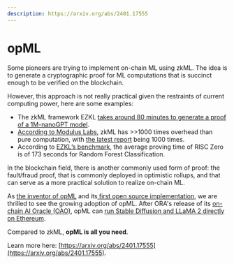 ```yaml
---
description: https://arxiv.org/abs/2401.17555
---
```


# opML

Some pioneers are trying to implement on-chain ML using zkML. The idea is to generate a cryptographic proof for ML computations that is succinct enough to be verified on the blockchain.

However, this approach is not really practical given the restraints of current computing power, here are some examples:

* The zkML framework EZKL [takes around 80 minutes to generate a proof of a 1M-nanoGPT model](https://hackmd.io/mGwARMgvSeq2nGvQWLL2Ww#Honey-I-SNARKED-the-GPT).
* [According to Modulus Labs](https://medium.com/@ModulusLabs/chapter-8-make-zkml-real-a3a355b2b756), zkML has >>1000 times overhead than pure computation, with [the latest report](https://twitter.com/shumochu/status/1723839817836888365) being 1000 times.
* According to [EZKL’s benchmark](https://blog.ezkl.xyz/post/benchmarks/), the average proving time of RISC Zero is of 173 seconds for Random Forest Classification.

In the blockchain field, there is another commonly used form of proof: the fault/fraud proof, that is commonly deployed in optimistic rollups, and that can serve as a more practical solution to realize on-chain ML.

As [the inventor of opML](https://ethresear.ch/t/opml-optimistic-machine-learning-on-blockchain/16234) and its[ first open source implementation](https://github.com/ora-io/opml), we are thrilled to see the growing adoption of opML. After ORA's release of its [on-chain AI Oracle (OAO)](https://www.ora.io/app/opml/sd), opML can [run Stable Diffusion and LLaMA 2 directly on Ethereum](https://www.hyperoracle.io/app/opml/sd).

Compared to zkML, **opML is all you need**.

Learn more here: [https://arxiv.org/abs/2401.17555](https://arxiv.org/abs/2401.17555).
